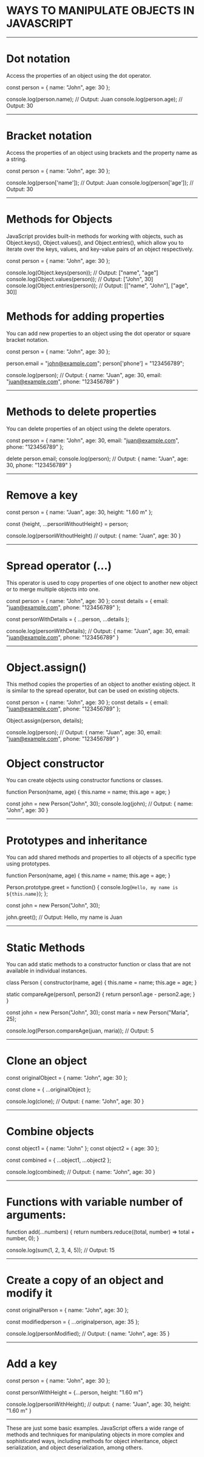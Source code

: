 # WAYS TO MANIPULATE OBJECTS IN JAVASCRIPT

---

# Dot notation

Access the properties of an object using the dot operator.

const person = {
name: "John",
age: 30
};

console.log(person.name); // Output: Juan
console.log(person.age); // Output: 30

---

# Bracket notation

Access the properties of an object using brackets and the property name as a string.

const person = {
name: "John",
age: 30
};

console.log(person['name']); // Output: Juan
console.log(person['age']); // Output: 30

---

# Methods for Objects

JavaScript provides built-in methods for working with objects, such as Object.keys(),
Object.values(), and Object.entries(), which allow you to iterate over the keys, values,
and key-value pairs of an object respectively.

const person = {
name: "John",
age: 30
};

console.log(Object.keys(person)); // Output: ["name", "age"]
console.log(Object.values(person)); // Output: ["John", 30]
console.log(Object.entries(person)); // Output: [["name", "John"], ["age", 30]]

# Methods for adding properties

You can add new properties to an object using the dot operator or square bracket notation.

const person = {
name: "John",
age: 30
};

person.email = "john@example.com";
person['phone'] = "123456789";

console.log(person);
// Output: { name: "Juan", age: 30, email: "juan@example.com", phone: "123456789" }

---

# Methods to delete properties

You can delete properties of an object using the delete operators.

const person = {
name: "John",
age: 30,
email: "juan@example.com",
phone: "123456789"
};

delete person.email;
console.log(person);
// Output: { name: "Juan", age: 30, phone: "123456789" }

---

# Remove a key

const person = { name: "Juan", age: 30, height: "1.60 m" };

const {height, ...personWithoutHeight} = person;

console.log(personWithoutHeight) // output: { name: "Juan", age: 30 }

---

# Spread operator (...)

This operator is used to copy properties of one object to
another new object or to merge multiple objects into one.

const person = { name: "John", age: 30 };
const details = { email: "juan@example.com", phone: "123456789" };

const personWithDetails = { ...person, ...details };

console.log(personWithDetails);
// Output: { name: "Juan", age: 30, email: "juan@example.com", phone: "123456789" }

---

# Object.assign()

This method copies the properties of an object to another existing object.
It is similar to the spread operator, but can be used on existing objects.

const person = { name: "John", age: 30 };
const details = { email: "juan@example.com", phone: "123456789" };

Object.assign(person, details);

console.log(person);
// Output: { name: "Juan", age: 30, email: "juan@example.com", phone: "123456789" }

# Object constructor

You can create objects using constructor functions or classes.

function Person(name, age) {
this.name = name;
this.age = age;
}

const john = new Person("John", 30);
console.log(john);
// Output: { name: "John", age: 30 }

---

# Prototypes and inheritance

You can add shared methods and properties to all objects of a specific
type using prototypes.

function Person(name, age) {
this.name = name;
this.age = age;
}

Person.prototype.greet = function() {
console.log(`Hello, my name is ${this.name}`);
};

const john = new Person("John", 30);

john.greet(); // Output: Hello, my name is Juan

---

# Static Methods

You can add static methods to a constructor function or class that
are not available in individual instances.

class Person {
constructor(name, age) {
this.name = name;
this.age = age;
}

static compareAge(person1, person2) {
return person1.age - person2.age;
}
}

const john = new Person("John", 30);
const maria = new Person("Maria", 25);

console.log(Person.compareAge(juan, maria)); // Output: 5

---

# Clone an object

const originalObject = { name: "John", age: 30 };

const clone = { ...originalObject };

console.log(clone); // Output: { name: "John", age: 30 }

---

# Combine objects

const object1 = { name: "John" };
const object2 = { age: 30 };

const combined = { ...object1, ...object2 };

console.log(combined); // Output: { name: "John", age: 30 }

---

# Functions with variable number of arguments:

function add(...numbers) {
return numbers.reduce((total, number) => total + number, 0);
}

console.log(sum(1, 2, 3, 4, 5)); // Output: 15

---

# Create a copy of an object and modify it

const originalPerson = { name: "John", age: 30 };

const modifiedperson = { ...originalperson, age: 35 };

console.log(personModified); // Output: { name: "John", age: 35 }

---

# Add a key

const person = { name: "John", age: 30 };

const personWithHeight = {...person, height: "1.60 m"}

console.log(personWithHeight); // output: { name: "Juan", age: 30, height: "1.60 m" }

---

These are just some basic examples. JavaScript offers a wide range of methods and techniques for manipulating objects in more complex and sophisticated ways, including methods for object inheritance, object serialization, and object deserialization, among others.
